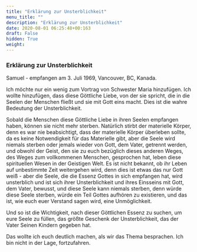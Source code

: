 ```yaml
---
title: "Erklärung zur Unsterblichkeit"
menu_title: ""
description: "Erklärung zur Unsterblichkeit"
date: 2020-08-01 06:25:48+00:163
draft: False
hidden: True
weight:
---
```

### Erklärung zur Unsterblichkeit

Samuel - empfangen am 3. Juli 1969, Vancouver, BC, Kanada.

Ich möchte nur ein wenig zum Vortrag von Schwester Maria hinzufügen. Ich wollte hinzufügen, dass diese Göttliche Liebe, von der sie spricht, die in die Seelen der Menschen fließt und sie mit Gott eins macht. Dies ist die wahre Bedeutung der Unsterblichkeit.

Sobald die Menschen diese Göttliche Liebe in ihren Seelen empfangen haben, können sie nicht mehr sterben. Natürlich stirbt der materielle Körper, denn es war nie beabsichtigt, dass der materielle Körper überleben sollte, da es keine Notwendigkeit für das Materielle gibt, aber die Seele wird niemals sterben oder jemals wieder von Gott, dem Vater, getrennt werden, und obwohl der Geist, den sie zu euch bezüglich dieses anderen Weges, des Weges zum vollkommenen Menschen, gesprochen hat, leben diese spirituellen Wesen in der Geistigen Welt. Es ist nicht bekannt, ob ihr Leben auf unbestimmte Zeit weitergehen wird, denn dies ist etwas das nur Gott weiß - aber die Seele, die die Essenz Gottes in sich empfangen hat, wird unsterblich und ist sich ihrer Unsterblichkeit und ihres Einsseins mit Gott, dem Vater, bewusst, und diese Seele kann niemals sterben, denn würde diese Seele sterben, würde ein Teil Gottes aufhören zu existieren, und das ist, wie euch euer Verstand sagen wird, eine Unmöglichkeit.

Und so ist die Wichtigkeit, nach dieser Göttlichen Essenz zu suchen, um eure Seele zu füllen, das größte Geschenk der Unsterblichkeit, das der Vater Seinen Kindern gegeben hat.

Das wollte ich euch deutlich machen, als wir das Thema besprachen. Ich bin nicht in der Lage, fortzufahren.
